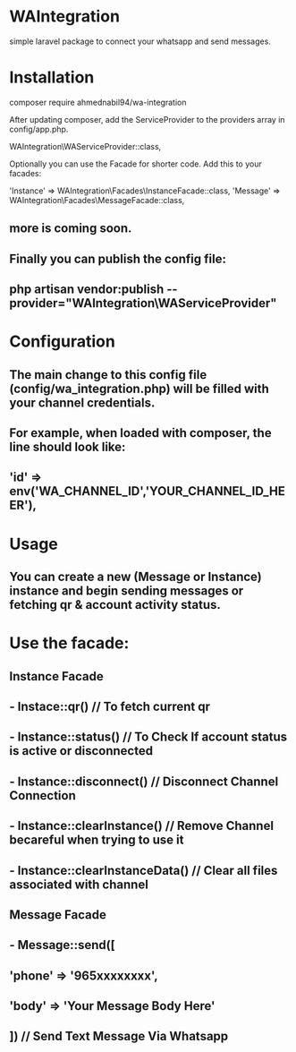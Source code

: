 # WAIntegration
simple laravel package to connect your whatsapp and send messages.


# Installation
composer require ahmednabil94/wa-integration


After updating composer, add the ServiceProvider to the providers array in config/app.php.

WAIntegration\WAServiceProvider::class,

Optionally you can use the Facade for shorter code. Add this to your facades:

'Instance' => WAIntegration\Facades\InstanceFacade::class,
'Message' => WAIntegration\Facades\MessageFacade::class,

## more is coming soon.

## Finally you can publish the config file:
## php artisan vendor:publish --provider="WAIntegration\WAServiceProvider" 

# Configuration
## The main change to this config file (config/wa_integration.php) will be filled with your channel credentials.

## For example, when loaded with composer, the line should look like:
## 'id'            => env('WA_CHANNEL_ID','YOUR_CHANNEL_ID_HEER'),

# Usage

## You can create a new (Message or Instance) instance and begin sending messages or fetching qr & account activity status.

 # Use the facade:
 
 ## Instance Facade
 
 ## - Instace::qr()  // To fetch current qr
 ## - Instance::status() // To Check If account status is active or disconnected
 ## - Instance::disconnect() // Disconnect Channel Connection
 ## - Instance::clearInstance() // Remove Channel becareful when trying to use it
 ## - Instance::clearInstanceData() // Clear all files associated with channel

 ## Message Facade
 
 ## - Message::send([
  ## 'phone' => '965xxxxxxxx',
  ## 'body'  => 'Your Message Body Here'
 ## ]) // Send Text Message Via Whatsapp

